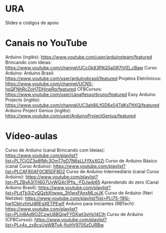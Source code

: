 # URA
Slides e códigos de apoio

# Canais no YouTube
  Arduino (inglês): https://www.youtube.com/user/arduinoteam/featured
  Brincando com Ideias: https://www.youtube.com/channel/UCcGk83PAQ5aGR7IVlD_cBaw
  Curso Arduino: 
  Arduino Brasil: https://www.youtube.com/user/arduinobrasil/featured
  Projetos Eletrônicos: https://www.youtube.com/channel/UCNS-hsQFNhRcZoH7DHinpRg/featured
  CFBCursos: https://www.youtube.com/user/canalfessorbruno/featured
  Easy Arduino Projects (inglês): https://www.youtube.com/channel/UC3ah8ILfGD6x04TdKsTftXQ/featured
  Arduino Project Genius (inglês): https://www.youtube.com/user/ArduinoProjectGenius/featured
  

# Vídeo-aulas
  Curso de Arduino (canal Brincando com Ideias): https://www.youtube.com/playlist?list=PL7CjOZ3q8fMc3OmT7gD7N6sLLFfXsXGZi
  Curso de Arduino Básico (canal Curso Arduino): https://www.youtube.com/playlist?list=PLCAF80AF0CB5DF8D2
  Curso de Arduino Intermediário (canal Curso Arduino): https://www.youtube.com/playlist?list=PLZBvA3l7rI6G7UyWQ4c1Pfq_-FDJwjb65
  Aprendendo do zero (Canal Arduino Brasil): https://www.youtube.com/playlist?list=PLdTb3iZvQQzbXtwwq_2h1wxFAnxMLojJK
  Curso de Arduino (Neri Neitzke): https://www.youtube.com/playlist?list=PLt75-19Si-hw1CbtrvhHJ4REgXETPEwlf
  Arduino para Iniciantes (RBTech): https://www.youtube.com/playlist?list=PLInBAd9OZCzwU8BQjwFYDXwt3xHs14Clh
  Curso de Arduino (CFBCursos): https://www.youtube.com/playlist?list=PLx4x_zx8csUgWBTvA-fluHV970SzDJRBw
  
  
